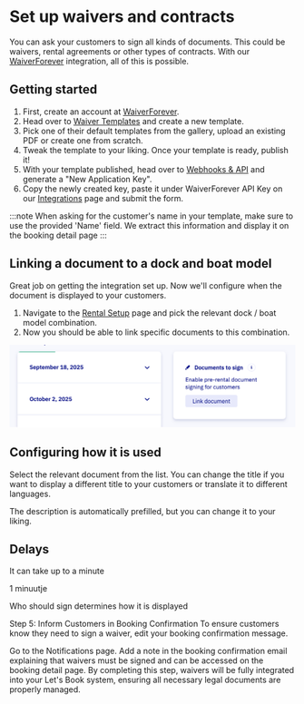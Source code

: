 # Set up waivers and contracts

You can ask your customers to sign all kinds of documents. This could be waivers, rental agreements or other types of contracts. With our [WaiverForever](https://www.waiverforever.com/?referral=letsbook) integration, all of this is possible. 

## Getting started

1. First, create an account at [WaiverForever](https://www.waiverforever.com/?referral=letsbook).
1. Head over to [Waiver Templates](https://app.waiverforever.com/templates) and create a new template.
1. Pick one of their default templates from the gallery, upload an existing PDF or create one from scratch.
1. Tweak the template to your liking. Once your template is ready, publish it!
1. With your template published, head over to [Webhooks & API](https://app.waiverforever.com/settings/api) and generate a "New Application Key".
1. Copy the newly created key, paste it under WaiverForever API Key on our [Integrations](https://dashboard.letsbook.app/integrations) page and submit the form.

:::note
When asking for the customer's name in your template, make sure to use the provided 'Name' field. We extract this information and display it on the booking detail page
:::

## Linking a document to a dock and boat model

Great job on getting the integration set up. Now we'll configure when the document is displayed to your customers. 

1. Navigate to the [Rental Setup](https://dashboard.letsbook.app/rental-setup) page and pick the relevant dock / boat model combination.
1. Now you should be able to link specific documents to this combination.

![Screenshot of how to link waivers](./graphics/link-documents.png)

## Configuring how it is used

Select the relevant document from the list. You can change the title if you want to display a different title to your customers or translate it to different languages.

The description is automatically prefilled, but you can change it to your liking. 

## Delays

It can take up to a minute 

1 minuutje

Who should sign determines how it is displayed

Step 5: Inform Customers in Booking Confirmation
To ensure customers know they need to sign a waiver, edit your booking confirmation message.

Go to the Notifications page.
Add a note in the booking confirmation email explaining that waivers must be signed and can be accessed on the booking detail page.
By completing this step, waivers will be fully integrated into your Let's Book system, ensuring all necessary legal documents are properly managed.